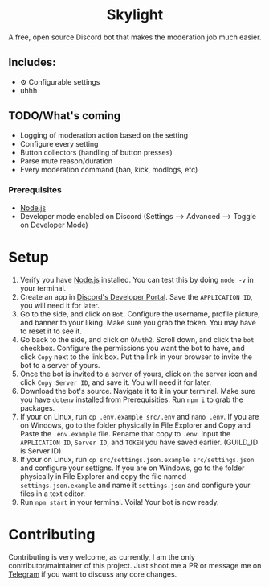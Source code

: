 <div align=center>
  <h1>Skylight</h1>
  <p>A free, open source Discord bot that makes the moderation job much easier. </p>
</div>    

## Includes: 
- ⚙️ Configurable settings
- uhhh

## TODO/What's coming
- Logging of moderation action based on the setting
- Configure every setting 
- Button collectors (handling of button presses)
- Parse mute reason/duration
- Every moderation command (ban, kick, modlogs, etc)

### Prerequisites 
- [Node.js](https://nodejs.org/en)
- Developer mode enabled on Discord (Settings --> Advanced --> Toggle on Developer Mode)

# Setup
1. Verify you have [Node.js](https://nodejs.org/en) installed. You can test this by doing `node -v` in your terminal.
2. Create an app in [Discord's Developer Portal](https://discord.com/developers). Save the `APPLICATION ID`, you will need it for later.
3. Go to the side, and click on `Bot`. Configure the username, profile picture, and banner to your liking. Make sure you grab the token. You may have to reset it to see it.
4. Go back to the side, and click on `OAuth2`. Scroll down, and click the `bot` checkbox. Configure the permissions you want the bot to have, and click `Copy` next to the link box. Put the link in your browser to invite the bot to a server of yours.
5. Once the bot is invited to a server of yours, click on the server icon and click `Copy Server ID`, and save it. You will need it for later.
6. Download the bot's source. Navigate it to it in your terminal. Make sure you have `dotenv` installed from Prerequisities. Run `npm i` to grab the packages.
7. If your on Linux, run `cp .env.example src/.env` and `nano .env`. If you are on Windows, go to the folder physically in File Explorer and Copy and Paste the `.env.example` file. Rename that copy to `.env`. Input the `APPLICATION ID`, `Server ID`, and `TOKEN` you have saved earlier. (GUILD_ID is Server ID)
8. If your on Linux, run `cp src/settings.json.example src/settings.json` and configure your settigns. If you are on Windows, go to the folder physically in File Explorer and copy the file named `settings.json.example` and name it `settings.json` and configure your files in a text editor.
8. Run `npm start` in your terminal. Voila! Your bot is now ready.

# Contributing
Contributing is very welcome, as currently, I am the only contributor/maintainer of this project. Just shoot me a PR or message me on [Telegram](https://t.me/aloshTM) if you want to discuss any core changes.



